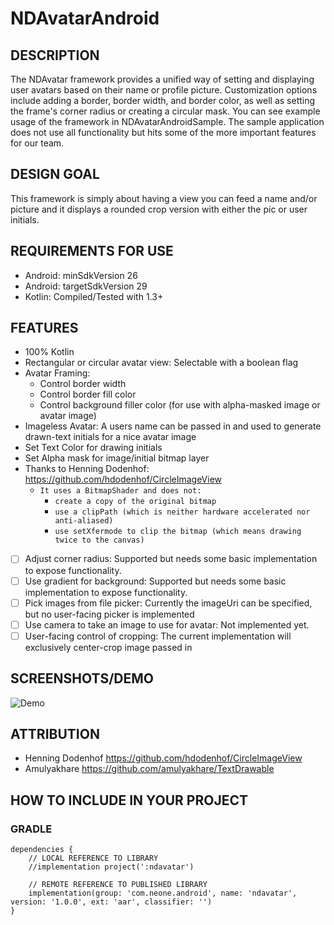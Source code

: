 # NDAvatarAndroid

## DESCRIPTION

The NDAvatar framework provides a unified way of setting and displaying user avatars based on their name or profile picture. Customization options include adding a border, border width, and border color, as well as setting the frame's corner radius or creating a circular mask. You can see example usage of the framework in NDAvatarAndroidSample. The sample application does not use all functionality but hits some of the more important features for our team.

## DESIGN GOAL

This framework is simply about having a view you can feed a name and/or picture and it displays a rounded crop version with either the pic or user initials.

## REQUIREMENTS FOR USE
- Android: minSdkVersion 26
- Android: targetSdkVersion 29
- Kotlin: Compiled/Tested with 1.3+

## FEATURES
- 100% Kotlin
- Rectangular or circular avatar view: Selectable with a boolean flag
- Avatar Framing:
  - Control border width
  - Control border fill color
  - Control background filler color (for use with alpha-masked image or avatar image)
- Imageless Avatar: A users name can be passed in and used to generate drawn-text initials for a nice avatar image
- Set Text Color for drawing initials
- Set Alpha mask for image/initial bitmap layer
- Thanks to Henning Dodenhof: https://github.com/hdodenhof/CircleImageView
  - `It uses a BitmapShader and does not:`
    - `create a copy of the original bitmap`
    - `use a clipPath (which is neither hardware accelerated nor anti-aliased)`
    - `use setXfermode to clip the bitmap (which means drawing twice to the canvas)`
- [ ] Adjust corner radius: Supported but needs some basic implementation to expose functionality.
- [ ] Use gradient for background: Supported but needs some basic implementation to expose functionality.
- [ ] Pick images from file picker: Currently the imageUri can be specified, but no user-facing picker is implemented
- [ ] Use camera to take an image to use for avatar: Not implemented yet.
- [ ] User-facing control of cropping: The current implementation will exclusively center-crop image passed in

## SCREENSHOTS/DEMO

![Demo](./demoImages/ndavatarDemo.gif)

## ATTRIBUTION

- Henning Dodenhof https://github.com/hdodenhof/CircleImageView
- Amulyakhare https://github.com/amulyakhare/TextDrawable

## HOW TO INCLUDE IN YOUR PROJECT
### GRADLE
```
dependencies {
    // LOCAL REFERENCE TO LIBRARY
    //implementation project(':ndavatar')

    // REMOTE REFERENCE TO PUBLISHED LIBRARY
    implementation(group: 'com.neone.android', name: 'ndavatar', version: '1.0.0', ext: 'aar', classifier: '')
}
```
